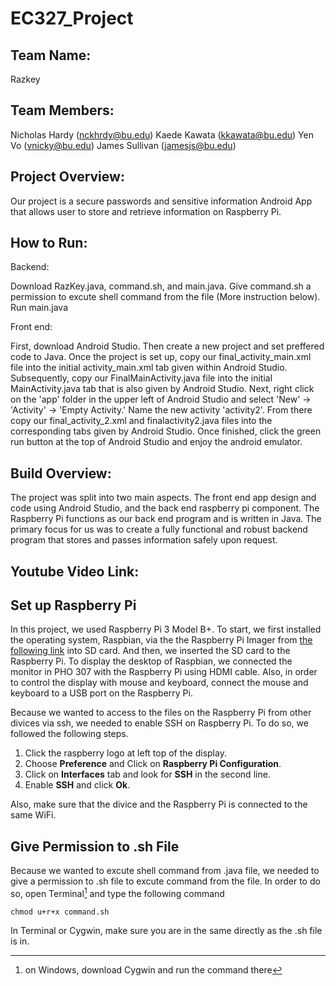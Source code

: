 # EC327_Project

## Team Name: 
Razkey

## Team Members: 
  Nicholas Hardy (nckhrdy@bu.edu)
  Kaede Kawata (kkawata@bu.edu)
  Yen Vo (vnicky@bu.edu)
  James Sullivan (jamesjs@bu.edu)

## Project Overview: 
  Our project is a secure passwords and sensitive information Android App that allows user to store and retrieve information on Raspberry Pi.

## How to Run: 
  Backend:
  
  Download RazKey.java, command.sh, and main.java. Give command.sh a permission to excute shell command from the file (More instruction below). Run main.java 
  
  Front end: 
  
  First, download Android Studio. Then create a new project and set preffered code to Java. Once the project is set up, copy our final_activity_main.xml file into the initial activity_main.xml tab given within Android Studio. Subsequently, copy our FinalMainActivity.java file into the initial MainActivity.java tab that is also given by Android Studio.
  Next, right click on the 'app' folder in the upper left of Android Studio and select 'New' -> 'Activity' -> 'Empty Activity.' Name the new activity 'activity2'.
  From there copy our final_activity_2.xml and finalactivity2.java files into the corresponding tabs given by Android Studio.
  Once finished, click the green run button at the top of Android Studio and enjoy the android emulator.

## Build Overview: 
  The project was split into two main aspects. The front end app design and code using  Android Studio, and the back end raspberry pi component. The Raspberry Pi functions as our back end program and is written in Java. The primary focus for us was to create a fully functional and robust backend program that stores and passes information safely upon request. 

## Youtube Video Link:

 

## Set up Raspberry Pi
  In this project, we used Raspberry Pi 3 Model B+. To start, we first installed the operating system, Raspbian, via the the Raspberry Pi Imager from [the following link](https://www.raspberrypi.com/software/) into SD card. And then, we inserted the SD card to the Raspberry Pi. To display the desktop of Raspbian, we connected the monitor in PHO 307 with the Raspberry Pi using HDMI cable. Also, in order to control the display with mouse and keyboard, connect the mouse and keyboard to a USB port on the Raspberry Pi.

  Because we wanted to access to the files on the Raspberry Pi from other divices via ssh, we needed to enable SSH on Raspberry Pi. To do so, we followed the following steps.
1. Click the raspberry logo at left top of the display.
2. Choose **Preference** and Click on **Raspberry Pi Configuration**.
3. Click on **Interfaces** tab and look for **SSH** in the second line.
4. Enable **SSH** and click **Ok**.

  Also, make sure that the divice and the Raspberry Pi is connected to the same WiFi.

## Give Permission to .sh File
  Because we wanted to excute shell command from .java file, we needed to give a permission to .sh file to excute command from the file. In order to do so, open Terminal[^1] and type the following command
  ```
  chmod u+r+x command.sh
  ```
In Terminal or Cygwin, make sure you are in the same directly as the .sh file is in. 

[^1]: on Windows, download Cygwin and run the command there
